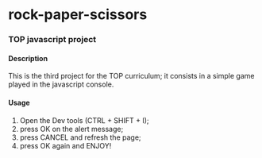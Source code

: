 # rock-paper-scissors

### TOP javascript project

#### Description

This is the third project for the TOP curriculum; it consists in a simple game played 
in the javascript console.

#### Usage

1) Open the Dev tools (CTRL + SHIFT + I);
2) press OK on the alert message;
3) press CANCEL and refresh the page;
4) press OK again and ENJOY!
